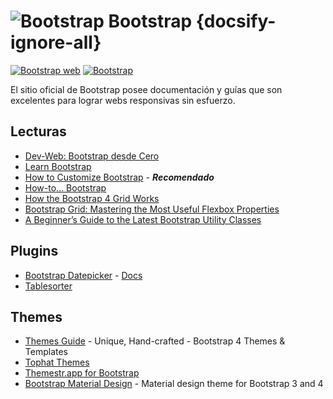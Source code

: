 # ![Bootstrap](../dev.web/assets/img/bootstrap-favicon.png) Bootstrap {docsify-ignore-all}

[![Bootstrap web](https://badgen.net/badge/www/getbootstrap.com/cyan)](https://getbootstrap.com/) [![Bootstrap](https://badgen.net/github/stars/twbs/bootstrap)](https://github.com/twbs/bootstrap)

El sitio oficial de Bootstrap posee documentación y guías que son excelentes para lograr webs responsivas sin esfuerzo.

## Lecturas

- [Dev-Web: Bootstrap desde Cero](/u/unidad3.md#bootstrap)
- [Learn Bootstrap](https://www.sitepoint.com/learn/bootstrap/)
- [How to Customize Bootstrap](https://uxplanet.org/how-to-customize-bootstrap-b8078a011203) - **_Recomendado_**
- [How-to… Bootstrap](https://medium.com/wdstack/how-to-bootstrap-94abe3525442)
- [How the Bootstrap 4 Grid Works](https://uxplanet.org/how-the-bootstrap-4-grid-works-a1b04703a3b7)
- [Bootstrap Grid: Mastering the Most Useful Flexbox Properties](https://www.sitepoint.com/bootstrap-grid-mastering-flexbox/)
- [A Beginner’s Guide to the Latest Bootstrap Utility Classes](https://www.sitepoint.com/bootstrap-utility-classes/)

## Plugins

- [Bootstrap Datepicker](https://github.com/uxsolutions/bootstrap-datepicker) - [Docs](https://bootstrap-datepicker.readthedocs.io/en/latest/)
- [Tablesorter](https://github.com/christianbach/tablesorter)

## Themes

- [Themes Guide](http://themes.guide/#freebies) - Unique, Hand-crafted - Bootstrap 4 Themes & Templates
- [Tophat Themes](https://themesguide.github.io/top-hat/dist/)
- [Themestr.app for Bootstrap](https://themestr.app/)
- [Bootstrap Material Design](https://github.com/FezVrasta/bootstrap-material-design) - Material design theme for Bootstrap 3 and 4
